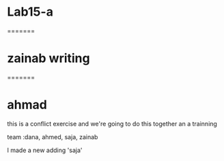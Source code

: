 # Lab15-a
=======

# zainab writing 
=======
# ahmad

this is a conflict exercise and we're going to do this together an a trainning 

team :dana, ahmed, saja, zainab

I made a new adding 'saja'

